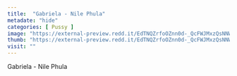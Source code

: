 ```yaml
---
title:  "Gabriela - Nile Phula"
metadate: "hide"
categories: [ Pussy ]
image: "https://external-preview.redd.it/EdTNQZrfoOZnn0d-_QcFWJMxzQsNNWMcE2jK6LQS150.jpg?auto=webp&s=29818f5a2aa753e7872d44d7cc27953fd04bdc61"
thumb: "https://external-preview.redd.it/EdTNQZrfoOZnn0d-_QcFWJMxzQsNNWMcE2jK6LQS150.jpg?width=1080&crop=smart&auto=webp&s=7054615909f5401fcaedcc8015f0c8311ae17f85"
visit: ""
---
```

Gabriela - Nile Phula
